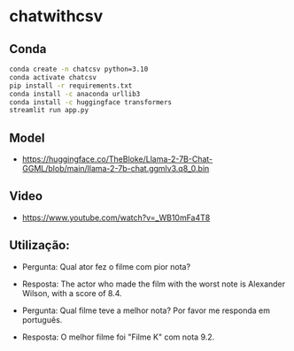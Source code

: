 # chatwithcsv

## Conda

```sh
conda create -n chatcsv python=3.10
conda activate chatcsv
pip install -r requirements.txt
conda install -c anaconda urllib3
conda install -c huggingface transformers
streamlit run app.py
```

## Model

- https://huggingface.co/TheBloke/Llama-2-7B-Chat-GGML/blob/main/llama-2-7b-chat.ggmlv3.q8_0.bin

## Video

- https://www.youtube.com/watch?v=_WB10mFa4T8

## Utilização:

- Pergunta: Qual ator fez o filme com pior nota?
- Resposta: The actor who made the film with the worst note is Alexander Wilson, with a score of 8.4.

- Pergunta: Qual filme teve a melhor nota? Por favor me responda em português.
- Resposta: O melhor filme foi "Filme K" com nota 9.2.